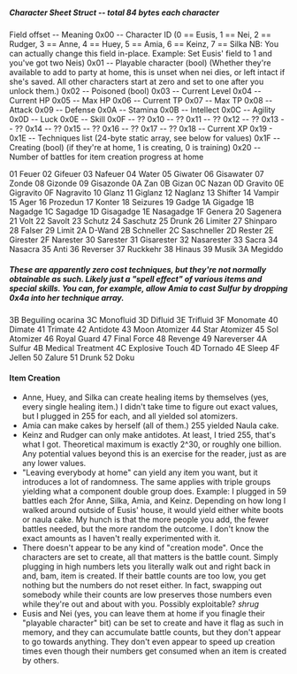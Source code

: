 ##### Character Sheet Struct -- total 84 bytes each character
Field offset -- Meaning
0x00 -- Character ID (0 == Eusis, 1 == Nei, 2 == Rudger, 3 == Anne, 4 == Huey, 5 == Amia, 6 == Keinz, 7 == Silka NB: You can actually change this field in-place. Example: Set Eusis' field to 1 and you've got two Neis)
0x01 -- Playable character (bool) (Whether they're available to add to party at home, this is unset when nei dies, or left intact if she's saved. All other characters start at zero and set to one after you unlock them.)
0x02 -- Poisoned (bool)
0x03 -- Current Level
0x04 -- Current HP
0x05 -- Max HP
0x06 -- Current TP
0x07 -- Max TP
0x08 -- Attack
0x09 -- Defense
0x0A -- Stamina
0x0B -- Intellect
0x0C -- Agility
0x0D -- Luck
0x0E -- Skill
0x0F -- ??
0x10 -- ??
0x11 -- ??
0x12 -- ??
0x13 -- ??
0x14 -- ??
0x15 -- ??
0x16 -- ??
0x17 -- ??
0x18 -- Current XP
0x19 - 0x1E -- Techniques list (24-byte static array, see below for values)
0x1F -- Creating (bool) (if they're at home, 1 is creating, 0 is training)
0x20 -- Number of battles for item creation progress at home

01 Feuer
02 Gifeuer
03 Nafeuer
04 Water
05 Giwater
06 Gisawater
07 Zonde
08 Gizonde
09 Gisazonde
0A Zan
0B Gizan
0C Nazan
0D Gravito
0E Gigravito
0F Nagravito
10 Glanz
11 Giglanz
12 Naglanz
13 Shifter
14 Vampir
15 Ager
16 Prozedun
17 Konter
18 Seizures
19 Gadge
1A Gigadge
1B Nagadge
1C Sagadge
1D Gisagadge
1E Nasagadge
1F Genera
20 Sagenera
21 Volt
22 Savolt
23 Schutz
24 Saschutz
25 Drunk
26 Limiter
27 Shinparo
28 Falser
29 Limit
2A D-Wand
2B Schneller
2C Saschneller
2D Rester
2E Girester
2F Narester
30 Sarester
31 Gisarester
32 Nasarester
33 Sacra
34 Nasacra
35 Anti
36 Reverser
37 Ruckkehr
38 Hinaus
39 Musik
3A Megiddo

##### These are apparently zero cost techniques, but they're not normally obtainable as such. Likely just a "spell effect" of various items and special skills. You can, for example, allow Amia to cast Sulfur by dropping 0x4a into her technique array.
3B Beguiling ocarina
3C Monofluid
3D Difluid
3E Trifluid
3F Monomate
40 Dimate
41 Trimate
42 Antidote
43 Moon Atomizer
44 Star Atomizer
45 Sol Atomizer
46 Royal Guard
47 Final Force
48 Revenge
49 Nareverser
4A Sulfur
4B Medical Treatment
4C Explosive Touch
4D Tornado
4E Sleep
4F Jellen
50 Zalure
51 Drunk
52 Doku


#### Item Creation
- Anne, Huey, and Silka can create healing items by themselves (yes, every single healing item.) I didn't take time to figure out exact values, but I plugged in 255 for each, and all yielded sol atomizers.
- Amia can make cakes by herself (all of them.) 255 yielded Naula cake.
- Keinz and Rudger can only make antidotes. At least, I tried 255, that's what I got. Theoretical maximum is exactly 2^30, or roughly one billion. Any potential values beyond this is an exercise for the reader, just as are any lower values.
- "Leaving everybody at home" can yield any item you want, but it introduces a lot of randomness. The same applies with triple groups yielding what a component double group does. Example: I plugged in 59 battles each 2for Anne, Silka, Amia, and Keinz. Depending on how long I walked around outside of Eusis' house, it would yield either white boots or naula cake. My hunch is that the more people you add, the fewer battles needed, but the more random the outcome. I don't know the exact amounts as I haven't really experimented with it.
- There doesn't appear to be any kind of "creation mode". Once the characters are set to create, all that matters is the battle count. Simply plugging in high numbers lets you literally walk out and right back in and, bam, item is created. If their battle counts are too low, you get nothing but the numbers do not reset either. In fact, swapping out somebody while their counts are low preserves those numbers even while they're out and about with you. Possibly exploitable? *shrug*
- Eusis and Nei (yes, you can leave them at home if you finagle their "playable character" bit) can be set to create and have it flag as such in memory, and they can accumulate battle counts, but they don't appear to go towards anything. They don't even appear to speed up creation times even though their numbers get consumed when an item is created by others.